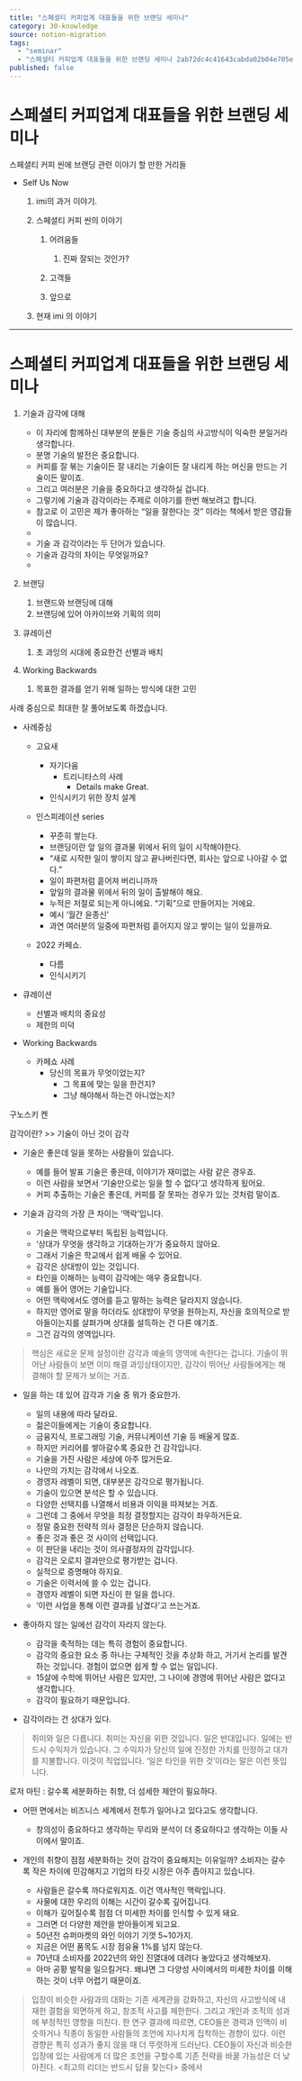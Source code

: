 ```yaml
---
title: "스페셜티 커피업계 대표들을 위한 브랜딩 세미나"
category: 30-knowledge
source: notion-migration
tags:
  - "seminar"
  - "스페셜티 커피업계 대표들을 위한 브랜딩 세미나 2ab72dc4c41643cabda02b04e705ebaa"
published: false
---
```


# 스페셜티 커피업계 대표들을 위한  브랜딩 세미나

스페셜티 커피 씬에 브랜딩 관련 이야기 할 만한 거리들

* Self Us Now
  1. imi의 과거 이야기.

  2. 스페셜티 커피 씬의 이야기
     1. 어려움들
        1. 진짜 잘되는 것인가?

     2. 고객들

     3. 앞으로

  3. 현재 imi 의 이야기

***

# 스페셜티 커피업계 대표들을 위한 브랜딩 세미나

1. 기술과 감각에 대해
   * 이 자리에 함께하신 대부분의 분들은 기술 중심의 사고방식이 익숙한 분일거라 생각합니다.
   * 분명 기술의 발전은 중요합니다.
   * 커피를 잘 볶는 기술이든 잘 내리는 기술이든 잘 내리게 하는 머신을 만드는 기술이든 말이죠.
   * 그리고 여러분은 기술을 중요하다고 생각하실 겁니다.
   * 그렇기에 기술과 감각이라는 주제로 이야기를 한번 해보려고 합니다.
   * 참고로 이 고민은 제가 좋아하는 “일을 잘한다는 것” 이라는 책에서 받은 영감들이 많습니다.
   *
   * 기술 과 감각이라는 두 단어가 있습니다.
   * 기술과 감각의 차이는 무엇일까요?
   *

2. 브랜딩
   1. 브랜드와 브랜딩에 대해
   2. 브랜딩에 있어 아카이브와 기획의 의미

3. 큐레이션
   1. 초 과잉의 시대에 중요한건 선별과 배치

4. Working Backwards
   1. 목표한 결과를 얻기 위해 일하는 방식에 대한 고민

사례 중심으로 최대한 잘 풀어보도록 하겠습니다.

* 사례중심
  * 고요새
    * 자기다움
      * 트리니타스의 사례
        * Details make Great.
    * 인식시키기 위한 장치 설계

  * 인스피레이션 series
    * 꾸준히 쌓는다.
    * 브랜딩이란 앞 일의 결과물 위에서 뒤의 일이 시작해야한다.
    * “새로 시작한 일이 쌓이지 않고 끝나버린다면, 회사는 앞으로 나아갈 수 없다.”
    * 일이 파편처럼 흩어져 버리니까까
    * 앞일의 결과물 위에서 뒤의 일이 출발해야 해요.
    * 누적은 저절로 되는게 아니에요. “기획”으로 만들어지는 거에요.
    * 예시 ‘월간 윤종신’
    * 과연 여러분의 일중에 파편처럼 흩어지지 않고 쌓이는 일이 있을까요.

  * 2022 카페쇼.
    * 다름
    * 인식시키기

* 큐레이션
  * 선별과 배치의 중요성
  * 제한의 미덕

* Working Backwards
  * 카페쇼 사례
    * 당신의 목표가 무엇이었는지?
      * 그 목표에 맞는 일을 한건지?
      * 그냥 해야해서 하는건 아니었는지?

구노스키 켄

감각이란? >> 기술이 아닌 것이 감각

* 기술은 좋은데 일을 못하는 사람들이 있습니다.
  * 예를 들어 발표 기술은 좋은데, 이야기가 재미없는 사람 같은 경우죠.
  * 이런 사람을 보면서 ‘기술만으로는 일을 할 수 없다’고 생각하게 됬어요.
  * 커피 추출하는 기술은 좋은데, 커피를 잘 못파는 경우가 있는 것처럼 말이죠.

* 기술과 감각의 가장 큰 차이는 ‘맥락’입니다.
  * 기술은 맥락으로부터 독립된 능력입니다.
  * ‘상대가 무엇을 생각하고 기대하는가’가 중요하지 않아요.
  * 그래서 기술은 학교에서 쉽게 배울 수 있어요.
  * 감각은 상대방이 있는 것입니다.
  * 타인을 이해하는 능력이 감각에는 매우 중요합니다.
  * 예를 들어 영어는 기술입니다.
  * 어떤 맥락에서도 영어를 듣고 말하는 능력은 달라지지 않습니다.
  * 하지만 영어로 말을 하더라도 상대방이 무엇을 원하는지, 자신을 호의적으로 받아들이는지를 살펴가며 상대를 설득하는 건 다른 얘기죠.
  * 그건 감각의 영역입니다.

> 핵심은 새로운 문제 설정이란 감각과 예술의 영역에 속한다는 겁니다. 기술이 뛰어난 사람들이 보면 이미 해결 과잉상태이지만, 감각이 뛰어난 사람들에게는 해결해야 할 문제가 보이는 거죠.

* 일을 하는 데 있어 감각과 기술 중 뭐가 중요한가.
  * 일의 내용에 따라 달라요.
  * 젊은이들에게는 기술이 중요합니다.
  * 금융지식, 프로그래밍 기술, 커뮤니케이션 기술 등 배울게 많죠.
  * 하지만 커리어를 쌓아갈수록 중요한 건 감각입니다.
  * 기술을 가진 사람은 세상에 아주 많거든요.
  * 나만의 가치는 감각에서 나오죠.
  * 경영자 레벨이 되면, 대부분은 감각으로 평가됩니다.
  * 기술이 있으면 분석은 할 수 있습니다.
  * 다양한 선택지를 나열해서 비용과 이익을 따져보는 거죠.
  * 그런데 그 중에서 무엇을 최정 결정할지는 감각이 좌우하거든요.
  * 정말 중요한 전략적 의사 결정은 단순하지 않습니다.
  * 좋은 것과 좋은 것 사이의 선택입니다.
  * 이 판단을 내리는 것이 의사결정자의 감각입니다.
  * 감각은 오로지 결과만으로 평가받는 겁니다.
  * 실적으로 증명해야 하지요.
  * 기술은 이력서에 쓸 수 있는 겁니다.
  * 경영자 레벨이 되면 자신이 한 일을 씁니다.
  * ‘이런 사업을 통해 이런 결과를 남겼다’고 쓰는거죠.

* 좋아하지 않는 일에선 감각이 자라지 않는다.
  * 감각을 축적하는 데는 특히 경험이 중요합니다.
  * 감각의 중요한 요소 중 하나는 구체적인 것을 추상화 하고, 거기서 논리를 발견하는 것입니다. 경험이 없으면 쉽게 할 수 없는 일입니다.
  * 15살에 수학에 뛰어난 사람은 있지만, 그 나이에 경영에 뛰어난 사람은 없다고 생각합니다.
  * 감각이 필요하기 때문입니다.

* 감각이라는 건 상대가 있다.

> 취미와 일은 다릅니다. 취미는 자신을 위한 것입니다. 일은 반대입니다. 일에는 반드시 수익자가 있습니다. 그 수익자가 당신의 일에 진정한 가치를 인정하고 대가를 지불합니다. 이것이 직업입니다. ‘일은 타인을 위한 것’이라는 말은 이런 뜻입니다.

로저 마틴 : 갈수록 세분화하는 취향, 더 섬세한 제안이 필요하다.

* 어떤 면에서는 비즈니스 세계에서 전투가 일어나고 있다고도 생각합니다.
  * 창의성이 중요하다고 생각하는 무리와 분석이 더 중요하다고 생각하는 이들 사이에서 말이죠.

* 개인의 취향이 점점 세분화하는 것이 감각이 중요해지는 이유일까? 소비자는 갈수록 작은 차이에 민감해지고 기업의 타깃 시장은 아주 좁아지고 있습니다.
  * 사람들은 갈수록 까다로워지죠. 이건 역사적인 맥락입니다.
  * 사물에 대한 우리의 이해는 시간이 갈수록 깊어집니다.
  * 이해가 깊어질수록 점점 더 미세한 차이를 인식할 수 있게 돼요.
  * 그러면 더 다양한 제안을 받아들이게 되고요.
  * 50년전 슈퍼마켓의 와인 이야기 기껏 5~10가지.
  * 지금은 어떤 품목도 시장 점유율 1%를 넘지 않는다.
  * 70년대 소비자를 2022년의 와인 진열대에 데려다 놓았다고 생각해보자.
  * 아마 공황 발작을 일으킬거다. 왜냐면 그 다양성 사이에서의 미세한 차이를 이해하는 것이 너무 어렵기 때문이죠.

> 입장이 비슷한 사람과의 대화는 기존 세계관을 강화하고, 자신의 사고방식에 내재한 결함을 외면하게 하고, 창조적 사고를 제한한다. 그리고 개인과 조직의 성과에 부정적인 영향을 미친다.
> 한 연구 결과에 따르면, CEO들은 경력과 인맥이 비슷하거나 직종이 동일한 사람들의 조언에 지나치게 집착하는 경향이 있다. 이런 경향은 특히 성과가 좋지 않을 때 더 뚜렷하게 드러난다. CEO들이 자신과 비슷한 입장에 있는 사람에게 더 많은 조언을 구할수록 기존 전략을 바꿀 가능성은 더 낮아진다.
> <최고의 리더는 반드시 답을 찾는다> 중에서
